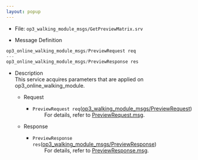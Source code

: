 ```yaml
---
layout: popup
---
```


- File: `op3_walking_module_msgs/GetPreviewMatrix.srv`

- Message Definition

 ```c
 op3_online_walking_module_msgs/PreviewRequest req
 ---
 op3_online_walking_module_msgs/PreviewResponse res
 ```

- Description  
This service acquires parameters that are applied on op3_online_walking_module.  

  - Request  
    * `PreviewRequest req`([op3_walking_module_msgs/PreviewRequest])  
&emsp;&emsp; For details, refer to [PreviewRequest.msg].  

  - Response
    * `PreviewResponse res`([op3_walking_module_msgs/PreviewResponse])   
&emsp;&emsp; For details, refer to [PreviewResponse.msg].  


[op3_walking_module_msgs/PreviewRequest]: /docs/en/platform/msgs/op3_PreviewRequest_msg/#op3-previewrequest-msg
[PreviewRequest.msg]: /docs/en/platform/msgs/op3_PreviewRequest_msg/#op3-previewrequest-msg
[op3_walking_module_msgs/PreviewResponse]: /docs/en/platform/msgs/op3_PreviewResponse_msg/#op3-previewresponse-msg
[PreviewResponse.msg]: /docs/en/platform/msgs/op3_PreviewResponse_msg/#op3-previewresponse-msg
